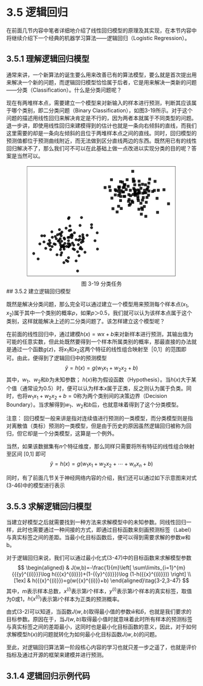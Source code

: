 # 3.5 逻辑回归

在前面几节内容中笔者详细地介绍了线性回归模型的原理及其实现，在本节内容中将继续介绍下一个经典的机器学习算法——逻辑回归（Logistic Regression）。

## 3.5.1 理解逻辑回归模型

通常来讲，一个新算法的诞生要么用来改善已有的算法模型，要么就是首次提出用来解决一个新的问题，而逻辑回归模型恰恰属于后者，它是用来解决一类新的问题——分类（Classification）。什么是分类问题呢？

现在有两堆样本点，需要建立一个模型来对新输入的样本进行预测，判断其应该属于哪个类别，即二分类问题（Binary Classification），如图3-19所示。对于这个问题的描述用线性回归来解决肯定是不行的，因为两者本就属于不同类型的问题。退一步讲，即使用线性回归来建模得到的估计也就是一条向右倾斜的直线，而我们这里需要的却是一条向左倾斜的且位于两堆样本点之间的直线。同时，回归模型的预测值都位于预测曲线附近，而无法做到区分直线两边的东西。既然用已有的线性回归解决不了，那么我们可不可以在此基础上做一点改进以实现分类的目的呢？答案是当然可以。

<div align=center>
<img width="400" src="../img/p3-19.png"/>
</div>

<center>
  图 3-19 分类任务
</center>
## 3.5.2 建立逻辑回归模型

既然是解决分类问题，那么完全可以通过建立一个模型用来预测每个样本点$(x_1,x_2)$属于其中一个类别的概率$p$，如果$p＞0.5$，我们就可以认为该样本点属于这个类别，这样就能解决上述的二分类问题了。该怎样建立这个模型呢？

在前面的线性回归中，通过建模$h(x)=wx+b$来对新样本进行预测，其输出值为可能的任意实数，但此处既然要得到一个样本所属类别的概率，那最直接的办法就是通过一个函数$g(z$)，将$x_1$和$x_2$这两个特征的线性组合映射至［0,1］的范围即可。由此，便得到了逻辑回归中的预测模型
$$
\hat{y}=h(x)=g(w_1x_1+w_2x_2+b)\tag{3-1,3-45}
$$
其中，$w_1$、$w_2$和$b$为未知参数； $h(x)$称为假设函数（Hypothesis）。当$h(x)$大于某个值（通常设为0.5）时，便可以认为样本$x$属于正类，反之则认为属于负类。同时，也将$w_1x_1+w_2x_2+b=0$称为两个类别间的决策边界（Decision Boundary）。当求解得到$w_1$、$w_2$和$b$后，也就意味着得到了这个分类模型。

注意： 回归模型一般来讲是指对连续值进行预测的一类模型，而分类模型则是指对离散值（类标）预测的一类模型，但是由于历史的原因虽然逻辑回归被称为回归，但它却是一个分类模型，这算是一个例外。

当然，如果该数据集有$n$个特征维度，那么同样只需要将所有特征的线性组合映射至区间 [0,1] 即可
$$
\hat{y}=h(x)=g({{w}_{1}}{{x}_{1}}+{{w}_{2}}{{x}_{2}}+\cdots +{{w}_{n}}{{x}_{n}}+b)\tag{3-3,3-46}
$$

同时，有了前面几节关于神经网络内容的介绍，我们还可以通过如下示意图来对式(3-46)中的模型进行表示



## 3.5.3 求解逻辑回归模型

当建立好模型之后就需要找到一种方法来求解模型中的未知参数。同线性回归一样，此时也需要通过一种间接的方式，即通过目标函数来刻画预测标签（Label）与真实标签之间的差距。当最小化目标函数后，便可以得到需要求解的参数$w$和b。

对于逻辑回归来说，我们可以通过最小化式(3-47)中的目标函数来求解模型参数
$$
\begin{aligned}
  & J(w,b)=-\frac{1}{m}\left[ \sum\limits_{i=1}^{m}{{{y}^{(i)}}}\log h({{x}^{(i)}})+(1-{{y}^{(i)}})\log (1-h({{x}^{(i)}})) \right] \\[1ex] 
 & h({{x}^{(i)}})=g(w{{x}^{(i)}}+b)  
\end{aligned}\tag{3-2,3-47}
$$
其中，$m$表示样本总数，$x^{(i)}$表示第$i$个样本，$y^{(i)}$表示第$i$个样本的真实标签，取值为0或1，$h(x^{(i)})$表示第$i$个样本为正类的预测概率。

由式(3-2)可以知道，当函数$J(w,b)$取得最小值的参数$\hat{w}$和$\hat{b}$，也就是我们要求的目标参数。原因在于，当$J(w,b)$取得最小值时就意味着此时所有样本的预测标签与真实标签之间的差距最小，这同时也是最小化目标函数的意义，因此，对于如何求解模型$h(x)$的问题就转化为如何最小化目标函数$J(w,b)$的问题。

至此，对逻辑回归算法第一阶段核心内容的学习也就只差一步之遥了，也就是评价指标及通过开源的框架来建模并进行预测。

## 3.1.4 逻辑回归示例代码
